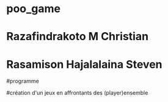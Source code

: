 # poo_game

# Razafindrakoto M Christian
# Rasamison Hajalalaina Steven


#programme 

#création d'un jeux en affrontants  des (player)ensemble 
 
           

